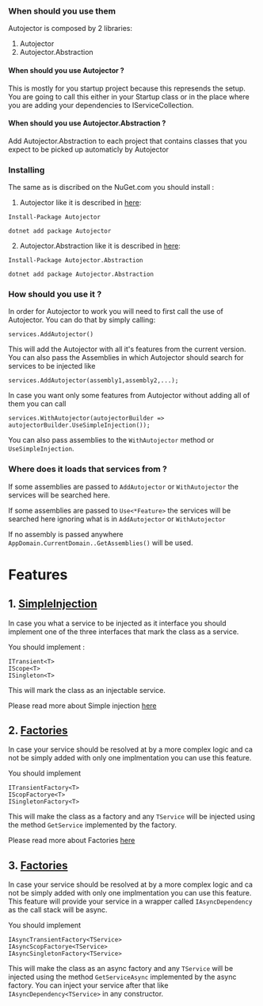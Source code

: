 ### When should you use them

Autojector is composed by 2 libraries:
1. Autojector
2. Autojector.Abstraction

#### When should you use Autojector ?
This is mostly for you startup project because this represends the setup.
You are going to call this either in your Startup class or in the place where you are adding your dependencies to IServiceCollection.

#### When should you use Autojector.Abstraction ?
Add Autojector.Abstraction to each project that contains classes that you expect to be picked up automaticly by Autojector

### Installing

The same as is discribed on the NuGet.com you should install :
1. Autojector like it is described in [here](https://www.nuget.org/packages/Autojector/):
```
Install-Package Autojector
```
```
dotnet add package Autojector
```
2. Autojector.Abstraction like it is described in [here](https://www.nuget.org/packages/Autojector.Abstraction/):
```
Install-Package Autojector.Abstraction
```
```
dotnet add package Autojector.Abstraction
```

### How should you use it ?

In order for Autojector to work you will need to first call the use of Autojector.
You can do that by simply calling:
```
services.AddAutojector()
```
This will add the Autojector with all it's features from the current version.
You can also pass the Assemblies in which Autojector should search for services to be injected like 
```
services.AddAutojector(assembly1,assembly2,...);
```
In case you want only some features from Autojector without adding all of them you can call
```
services.WithAutojector(autojectorBuilder => autojectorBuilder.UseSimpleInjection());
```
You can also pass assemblies to the `WithAutojector` method or `UseSimpleInjection`. 

### Where does it loads that services from ?

If some assemblies are passed to `AddAutojector` or `WithAutojector` the services will be searched here.

If some assemblies are passed to `Use<*Feature>` the services will be searched here ignoring what is in `AddAutojector` or `WithAutojector`

If no assembly is passed anywhere `AppDomain.CurrentDomain..GetAssemblies()` will be used.

# Features

## 1. [SimpleInjection](/Autojector/simple-injection)

In case you what a service to be injected as it interface you should implement one of the three interfaces that mark the class as a service.

You should implement : 
```
ITransient<T>
IScope<T>
ISingleton<T>
```
This will mark the class as an injectable service.

Please read more about Simple injection [here](/Autojector/simple-injection)

## 2. [Factories](/Autojector/factories)

In case your service should be resolved at by a more complex logic and ca not be simply added with only one implmentation you can use this feature.

You should implement 
```
ITransientFactory<T>
IScopFactorye<T>
ISingletonFactory<T>
```
This will make the class as a factory and any `TService` will be injected using the method `GetService` implemented by the factory.

Please read more about Factories [here](/Autojector/factories)

## 3. [Factories](/Autojector/async-factories)

In case your service should be resolved at by a more complex logic and ca not be simply added with only one implmentation you can use this feature.
This feature will provide your service in a wrapper called `IAsyncDependency` as the call stack will be async.

You should implement 
```
IAsyncTransientFactory<TService>
IAsyncScopFactorye<TService>
IAsyncSingletonFactory<TService>
```
This will make the class as an async factory and any `TService` will be injected using the method `GetServiceAsync` implemented by the async factory.
You can inject your service after that like `IAsyncDependency<TService>` in any constructor.
